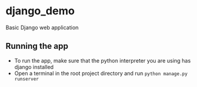 # django_demo
Basic Django web application

## Running the app
- To run the app, make sure that the python interpreter you are using has django installed
- Open a terminal in the root project directory and run `python manage.py runserver`
